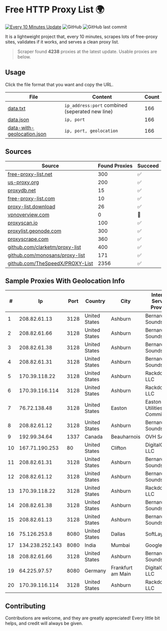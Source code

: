 
# Free HTTP Proxy List 🌍

[![Every 10 Minutes Update](https://github.com/mertguvencli/http-proxy-list/actions/workflows/main.yml/badge.svg?branch=main)](https://github.com/mertguvencli/http-proxy-list/actions/workflows/main.yml)
![GitHub](https://img.shields.io/github/license/mertguvencli/http-proxy-list)
![GitHub last commit](https://img.shields.io/github/last-commit/mertguvencli/http-proxy-list)

It is a lightweight project that, every 10 minutes, scrapes lots of free-proxy sites, validates if it works, and serves a clean proxy list.


> Scraper found **4238** proxies at the latest update. Usable proxies are below.

## Usage

Click the file format that you want and copy the URL.


|File|Content|Count|
|----|-------|-----|
|[data.txt](https://raw.githubusercontent.com/mertguvencli/http-proxy-list/main/proxy-list/data.txt)|`ip_address:port` combined (seperated new line)|166|
|[data.json](https://raw.githubusercontent.com/mertguvencli/http-proxy-list/main/proxy-list/data.json)|`ip, port`|166|
|[data-with-geolocation.json](https://raw.githubusercontent.com/mertguvencli/http-proxy-list/main/proxy-list/data-with-geolocation.json)|`ip, port, geolocation`|166|

## Sources

|Source|Found Proxies|Succeed|
|------|-------------|-------|
|[free-proxy-list.net](https://free-proxy-list.net)|300|✅|
|[us-proxy.org](https://www.us-proxy.org)|200|✅|
|[proxydb.net](http://proxydb.net)|15|✅|
|[free-proxy-list.com](https://free-proxy-list.com/?page=&port=&type%5B%5D=http&type%5B%5D=https&up_time=0&search=Search)|10|✅|
|[proxy-list.download](https://www.proxy-list.download/HTTP)|26|✅|
|[vpnoverview.com](https://vpnoverview.com/privacy/anonymous-browsing/free-proxy-servers)|0|🚫|
|[proxyscan.io](https://www.proxyscan.io)|100|✅|
|[proxylist.geonode.com](https://proxylist.geonode.com/api/proxy-list?limit=300&page=1&sort_by=lastChecked&sort_type=desc&protocols=http,https)|300|✅|
|[proxyscrape.com](https://api.proxyscrape.com/v2/?request=displayproxies&protocol=http&timeout=10000&country=all&ssl=all&anonymity=all)|360|✅|
|[github.com/clarketm/proxy-list](https://raw.githubusercontent.com/clarketm/proxy-list/master/proxy-list-raw.txt)|400|✅|
|[github.com/monosans/proxy-list](https://raw.githubusercontent.com/monosans/proxy-list/main/proxies/http.txt)|171|✅|
|[github.com/TheSpeedX/PROXY-List](https://raw.githubusercontent.com/TheSpeedX/PROXY-List/master/http.txt)|2356|✅|


## Sample Proxies With Geolocation Info

|#|Ip|Port|Country|City|Internet Service Provider|
|-|--|----|-------|----|-------------------------|
|1|208.82.61.13|3128|United States|Ashburn|Bernardi Sounds|
|2|208.82.61.66|3128|United States|Ashburn|Bernardi Sounds|
|3|208.82.61.38|3128|United States|Ashburn|Bernardi Sounds|
|4|208.82.61.31|3128|United States|Ashburn|Bernardi Sounds|
|5|170.39.118.22|3128|United States|Ashburn|Rackdog, LLC|
|6|170.39.116.114|3128|United States|Ashburn|Rackdog, LLC|
|7|76.72.138.48|3128|United States|Easton|Easton Utilities Commission|
|8|208.82.61.12|3128|United States|Ashburn|Bernardi Sounds|
|9|192.99.34.64|1337|Canada|Beauharnois|OVH SAS|
|10|167.71.190.253|80|United States|Clifton|DigitalOcean, LLC|
|11|208.82.61.31|3128|United States|Ashburn|Bernardi Sounds|
|12|208.82.61.12|3128|United States|Ashburn|Bernardi Sounds|
|13|170.39.118.22|3128|United States|Ashburn|Rackdog, LLC|
|14|208.82.61.38|3128|United States|Ashburn|Bernardi Sounds|
|15|208.82.61.13|3128|United States|Ashburn|Bernardi Sounds|
|16|75.126.253.8|8080|United States|Dallas|SoftLayer|
|17|134.238.252.143|8080|India|Mumbai|Google LLC|
|18|208.82.61.66|3128|United States|Ashburn|Bernardi Sounds|
|19|64.225.97.57|8080|Germany|Frankfurt am Main|DigitalOcean, LLC|
|20|170.39.116.114|3128|United States|Ashburn|Rackdog, LLC|



## Contributing

Contributions are welcome, and they are greatly appreciated! Every
little bit helps, and credit will always be given.


